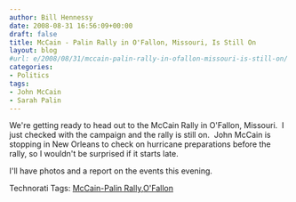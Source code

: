 ```yaml
---
author: Bill Hennessy
date: 2008-08-31 16:56:09+00:00
draft: false
title: McCain - Palin Rally in O'Fallon, Missouri, Is Still On
layout: blog
#url: e/2008/08/31/mccain-palin-rally-in-ofallon-missouri-is-still-on/
categories:
- Politics
tags:
- John McCain
- Sarah Palin
---
```


We're getting ready to head out to the McCain Rally in O'Fallon, Missouri.  I just checked with the campaign and the rally is still on.  John McCain is stopping in New Orleans to check on hurricane preparations before the rally, so I wouldn't be surprised if it starts late.

I'll have photos and a report on the events this evening.


Technorati Tags: [McCain-Palin Rally](https://technorati.com/tags/McCain-Palin%20Rally),[O'Fallon](https://technorati.com/tags/O'Fallon)
